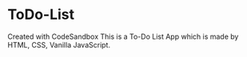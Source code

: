 # ToDo-List
Created with CodeSandbox
This is a To-Do List App which is made by HTML, CSS, Vanilla JavaScript.
